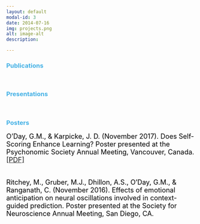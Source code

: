 ```yaml
---
layout: default
modal-id: 3
date: 2014-07-16
img: projects.png
alt: image-alt
description: 

---
```


<div align="left">
  
<font color = "42b0e5"><h3>Publications</h3> </font> <br>

<font color = "42b0e5"><h3>Presentations</h3> </font> <br>

<font color = "42b0e5"><h3>Posters</h3> </font>
<font size="4"> <font color = "black">
O’Day, G.M., & Karpicke, J. D. (November 2017). Does Self-Scoring Enhance Learning?
Poster presented at the Psychonomic Society Annual Meeting, Vancouver, Canada. <a href="https://gmoday.github.io/files/Poster.ODay.Psychomincs.11.01.2017.pdf">[PDF]</a> <br> <br>
 
Ritchey, M., Gruber, M.J., Dhillon, A.S., O’Day, G.M., & Ranganath, C. (November 2016).
Effects of emotional anticipation on neural oscillations involved in context-guided
prediction. Poster presented at the Society for Neuroscience Annual Meeting, San Diego,
CA. 
  
